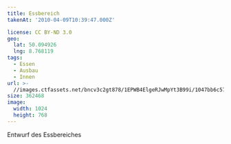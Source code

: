 ```yaml
---
title: Essbereich
takenAt: '2010-04-09T10:39:47.000Z'

license: CC BY-ND 3.0
geo:
  lat: 50.094926
  lng: 8.768119
tags:
  - Essen
  - Ausbau
  - Innen
url: >-
  //images.ctfassets.net/bncv3c2gt878/1EPWB4ElgeRJwMpYt3B99i/1047bb6c57f274eb167e735cbfe25cf6/essbereich_4504521279_o
size: 362468
image:
  width: 1024
  height: 768
---
```


Entwurf des Essbereiches
